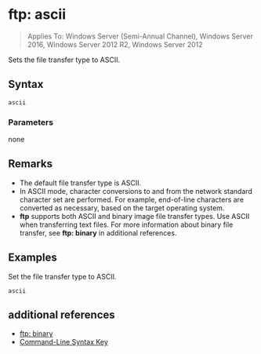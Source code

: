 # ftp: ascii

>Applies To: Windows Server (Semi-Annual Channel), Windows Server 2016, Windows Server 2012 R2, Windows Server 2012

Sets the file transfer type to ASCII.   
## Syntax  
```  
ascii  
```  
### Parameters  
none  
## Remarks  
-   The default file transfer type is ASCII.  
-   In ASCII mode, character conversions to and from the network standard character set are performed. For example, end-of-line characters are converted as necessary, based on the target operating system.  
-   **ftp** supports both ASCII and binary image file transfer types. Use ASCII when transferring text files. For more information about binary file transfer, see **ftp: binary** in additional references.  
## <a name="BKMK_Examples"></a>Examples  
Set the file transfer type to ASCII.  
```  
ascii  
```  
## additional references  
-   [ftp: binary](ftp-binary.md)  
-   [Command-Line Syntax Key](command-line-syntax-key.md)  
